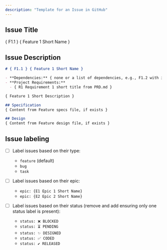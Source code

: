 ```yaml
---
description: "Template for an Issue in GitHub"
---
```


## Issue Title

{ F1.1 } { Feature 1 Short Name }

## Issue Description

```markdown
# { F1.1 } { Feature 1 Short Name }

- **Dependencies:** { none or a list of dependencies, e.g., F1.2 with issue links }
- **Project Requirements:** 
  - { R1 Requirement 1 short title from PRD.md }

{ Feature 1 Short Description }

## Specification
{ Content from Feature specs file, if exists }

## Design
{ Content from Feature design file, if exists }
```

## Issue labeling

- [ ] Label issues based on their type:
  - `feature` (default)
  - `bug`
  - `task`

- [ ] Label issues based on their epic:
  - `epic: {E1 Epic 1 Short Name}`
  - `epic: {E2 Epic 2 Short Name}`

- [ ] Label issues based on their status (remove and add ensuring only one status label is present):
  - `status: ❌ BLOCKED`
  - `status: ⏳ PENDING`
  - `status: ✨ DESIGNED`
  - `status: ✅ CODED`
  - `status: ✔️ RELEASED`
